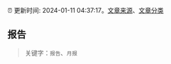 :alarm_clock: 更新时间: 2024-01-11 04:37:17。[文章来源](/README.md)、[文章分类](/TAGS.md)

## 报告


> 关键字：`报告`、`月报`



